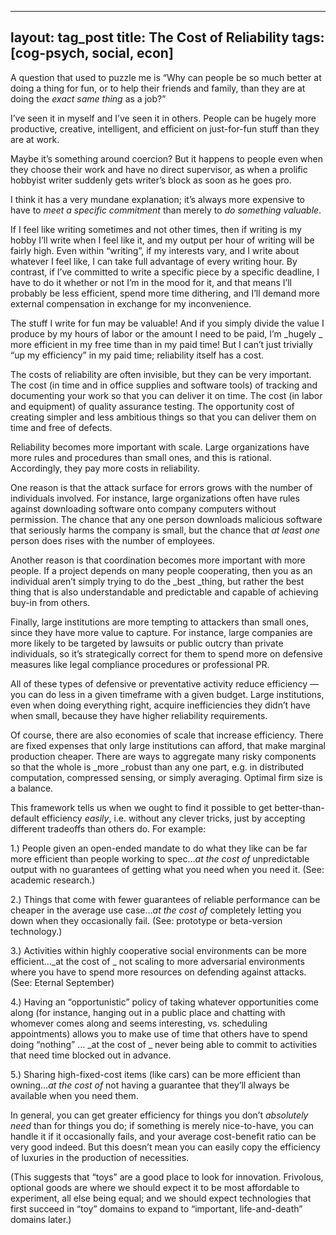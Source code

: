 
---
layout: tag_post
title: The Cost of Reliability
tags: [cog-psych, social, econ]
---


A question that used to puzzle me is “Why can people be so much better at doing a thing for fun, or to help their friends and family, than they are at doing the _exact same thing_ as a job?”

I’ve seen it in myself and I’ve seen it in others. People can be hugely more productive, creative, intelligent, and efficient on just-for-fun stuff than they are at work.

Maybe it’s something around coercion? But it happens to people even when they choose their work and have no direct supervisor, as when a prolific hobbyist writer suddenly gets writer’s block as soon as he goes pro.

I think it has a very mundane explanation; it’s always more expensive to have to _meet a specific commitment_ than merely to _do something valuable_.

If I feel like writing sometimes and not other times, then if writing is my hobby I’ll write when I feel like it, and my output per hour of writing will be fairly high. Even within “writing”, if my interests vary, and I write about whatever I feel like, I can take full advantage of every writing hour.  By contrast, if I’ve committed to write a specific piece by a specific deadline, I have to do it whether or not I’m in the mood for it, and that means I’ll probably be less efficient, spend more time dithering, and I’ll demand more external compensation in exchange for my inconvenience.

The stuff I write for fun may be valuable! And if you simply divide the value I produce by my hours of labor or the amount I need to be paid, I’m _hugely _ more efficient in my free time than in my paid time! But I can’t just trivially “up my efficiency” in my paid time; reliability itself has a cost.

The costs of reliability are often invisible, but they can be very important. The cost (in time and in office supplies and software tools) of tracking and documenting your work so that you can deliver it on time. The cost (in labor and equipment) of quality assurance testing. The opportunity cost of creating simpler and less ambitious things so that you can deliver them on time and free of defects.

Reliability becomes more important with scale. Large organizations have more rules and procedures than small ones, and this is rational. Accordingly, they pay more costs in reliability.

One reason is that the attack surface for errors grows with the number of individuals involved. For instance, large organizations often have rules against downloading software onto company computers without permission.  The chance that any one person downloads malicious software that seriously harms the company is small, but the chance that _at least one_ person does rises with the number of employees.

Another reason is that coordination becomes more important with more people. If a project depends on many people cooperating, then you as an individual aren’t simply trying to do the _best _thing, but rather the best thing that is also understandable and predictable and capable of achieving buy-in from others.

Finally, large institutions are more tempting to attackers than small ones, since they have more value to capture. For instance, large companies are more likely to be targeted by lawsuits or public outcry than private individuals, so it’s strategically correct for them to spend more on defensive measures like legal compliance procedures or professional PR.

All of these types of defensive or preventative activity reduce efficiency — you can do less in a given timeframe with a given budget.  Large institutions, even when doing everything right, acquire inefficiencies they didn’t have when small, because they have higher reliability requirements.

Of course, there are also economies of scale that increase efficiency. There are fixed expenses that only large institutions can afford, that make marginal production cheaper. There are ways to aggregate many risky components so that the whole is _more _robust than any one part, e.g. in distributed computation, compressed sensing, or simply averaging.  Optimal firm size is a balance.

This framework tells us when we ought to find it possible to get better-than-default efficiency _easily_, i.e. without any clever tricks, just by accepting different tradeoffs than others do. For example:

1.) People given an open-ended mandate to do what they like can be far more efficient than people working to spec…_at the cost of_ unpredictable output with no guarantees of getting what you need when you need it. (See: academic research.)

2.) Things that come with fewer guarantees of reliable performance can be cheaper in the average use case…_at the cost of_ completely letting you down when they occasionally fail. (See: prototype or beta-version technology.)

3.) Activities within highly cooperative social environments can be more efficient…_at the cost of _ not scaling to more adversarial environments where you have to spend more resources on defending against attacks. (See: Eternal September)

4.) Having an “opportunistic” policy of taking whatever opportunities come along (for instance, hanging out in a public place and chatting with whomever comes along and seems interesting, vs. scheduling appointments) allows you to make use of time that others have to spend doing “nothing” … _at the cost of _ never being able to commit to activities that need time blocked out in advance.

5.) Sharing high-fixed-cost items (like cars) can be more efficient than owning…_at the cost of_ not having a guarantee that they’ll always be available when you need them.

In general, you can get greater efficiency for things you don’t _absolutely need_ than for things you do; if something is merely nice-to-have, you can handle it if it occasionally fails, and your average cost-benefit ratio can be very good indeed. But this doesn’t mean you can easily copy the efficiency of luxuries in the production of necessities.

(This suggests that “toys” are a good place to look for innovation. Frivolous, optional goods are where we should expect it to be most affordable to experiment, all else being equal; and we should expect technologies that first succeed in “toy” domains to expand to “important, life-and-death” domains later.)

 
